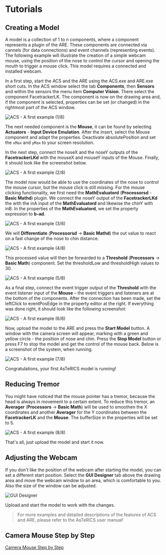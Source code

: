 # Tutorials

## Creating a Model

A model is a collection of 1 to n components, where a component represents a plugin
of the ARE. These components are connected via cannels (for data connections) and
event channels (representing events). The following example will illustrate the
creation of a simple webcam mouse, using the position of the nose to control the
cursor and opening the mouth to trigger a mouse click. This model requires a
connected and installed webcam.

In a first step, start the ACS and the ARE using the ACS.exe and ARE.exe short cuts.
In the ACS window select the tab **Components**, then **Sensors** and within the
sensors the menu item **Computer Vision**. There select the component
FacetrackerLK. The component is now on the drawing area and, if the component is
selected, properties can be set (or changed) in the rightmost part of the ACS window.

![ACS - A first example (1/8)](./img/quickstart10.png)

The next needed component is the **Mouse**, it can be found by selecting **Actuators** -
**Input Device Emulation**. After the insert, select the Mouse component and adapt
the properties. Deactivate absolutePosition and set the `xMax` and `yMax` to your
screen resolution.

In the next step, connect the noseX and the noseY outputs of the **FacetrackerLKd**
with the mouseX and mouseY inputs of the Mouse. Finally, it should look like the
screenshot below.

![ACS - A first example (2/8)](./img/quickstart11.png)

The model now would be able to use the coordinates of the nose to control the
mouse cursor, but the mouse click is still missing.
For the mouse clicking functionality, we first need the **MathEvaluatord** (**Processorsd** -
**Basic Mathd**) plugin. We connect the noseY output of the **FacetrackerLKd** the with
the inA input of the **MathEvaluatord** and likewise the chinY with inB. In the properties
of the **MathEvaluatord**, we set the property expression to **b-ad**.

![ACS - A first example (3/8)](./img/quickstart12.png)

We will **Differentiate** (**Processorsd** -> **Basic Mathd**) the out value to react on a fast
change of the nose to chin distance.

![ACS - A first example (4/8)](./img/quickstart13.png)

This processed value will then be forwarded to a **Threshold** (**Processors** -> **Basic
Math**) component. Set the thresholdLow and thresholdHigh values to 30.

![ACS - A first example (5/8)](./img/quickstart14.png)

As a final step, connect the event trigger output of the **Threshold** with the event
listener input of the **Mouse** – the event triggers and listeners are at the bottom of the
components. After the connection has been made, set the leftClick to eventPosEdge
in the property editor at the right. If everything was done right, it should look like the
following screenshot:

![ACS - A first example (6/8)](./img/quickstart15.png)

Now, upload the model to the ARE and press the **Start Model** button. A window with
the camera screen will appear, marking with a green and yellow circle - the position
of nose and chin. Press the **Stop Model** button or press F7 to stop the model and
get the control of the mouse back. Below is a screenshot of the system, when
running.

![ACS - A first example (7/8)](./img/quickstart16.png)

Congratulations, your first AsTeRICS model is running!

## Reducing Tremor

You might have noticed that the mouse pointer has a tremor, because the head is
always in movement to a certain extent. To reduce this tremor, an **Averager**
(**Processors** -> **Basic Math**) will be used to smoothen the X coordinates and
another **Averager** for the Y coordinates between the **FacetrackerLK** and the
**Mouse**. The bufferSize in the properties will be set to 5.

![ACS - A first example (8/8)](./img/quickstart17.png)

That's all, just upload the model and start it now.

## Adjusting the Webcam

If you don't like the position of the webcam after starting the model, you can set a
different start position. Select the **GUI Designer** tab above the drawing area and
move the webcam window to an area, which is comfortable to you. Also the size of
the window can be adjusted.

![GUI Designer](./img/quickstart18.png)

Upload and start the model to work with the changes.

> For more examples and detailed descriptions of the features of ACS and ARE,
> please refer to the AsTeRICS user manual!

## Camera Mouse Step by Step

<a href="https://github.com/asterics/AsTeRICS/blob/master/Documentation/AsTeRICS_CameraMouseCreation_StepbyStep_Tutorial.pdf">Camera Mouse Step by Step</a>
 